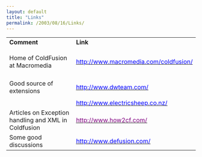 ```yaml
---
layout: default
title: "Links"
permalink: /2003/08/16/Links/
---
```


<P>
<TABLE cellSpacing=0 cellPadding=5 border=0>

<TR vAlign=top>
<TD><STRONG>Comment</STRONG></TD>
<TD><STRONG>Link</STRONG></TD></TR>
<TR>
<TD>
<P>Home of ColdFusion at Macromedia</P></TD>
<TD>
<P><A class="" href="http://www.macromedia.com/coldfusion/" target=_blank><U><FONT color=#0000ff>http://www.macromedia.com/coldfusion/</FONT></U></A></P></TD></TR>
<TR>
<TD>Good source of extensions</TD>
<TD>
<P><A class="" href="http://www.dwteam.com/" target=_blank><U><FONT color=#0000ff>http://www.dwteam.com/</FONT></U></A></P></TD></TR>
<TR>
<TD>&nbsp;</TD>
<TD><A href="http://www.electricsheep.co.nz/" target=_blank><U><FONT color=#0000ff>http://www.electricsheep.co.nz/</FONT></U></A></TD></TR>
<TR>
<TD>Articles on Exception handling and XML in Coldfusion</TD>
<TD><A href="http://www.how2cf.com/" target=_blank><U><FONT color=#800080>http://www.how2cf.com/</FONT></U></A></TD></TR>
<TR>
<TD>Some good discussions</TD>
<TD><A href="http://www.defusion.com/" target=_blank><U><FONT color=#0000ff>http://www.defusion.com/</FONT></U></A></TD></TR></TABLE></P>